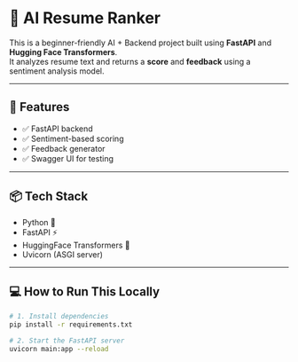 # 🧠 AI Resume Ranker

This is a beginner-friendly AI + Backend project built using **FastAPI** and **Hugging Face Transformers**.  
It analyzes resume text and returns a **score** and **feedback** using a sentiment analysis model.

---

## 🚀 Features

- ✅ FastAPI backend
- ✅ Sentiment-based scoring
- ✅ Feedback generator
- ✅ Swagger UI for testing

---

## 📦 Tech Stack

- Python 🐍
- FastAPI ⚡
- HuggingFace Transformers 🤗
- Uvicorn (ASGI server)

---

## 💻 How to Run This Locally

```bash
# 1. Install dependencies
pip install -r requirements.txt

# 2. Start the FastAPI server
uvicorn main:app --reload

